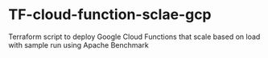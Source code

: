 # TF-cloud-function-sclae-gcp
Terraform script to deploy Google Cloud Functions that scale based on load with sample run using Apache Benchmark
